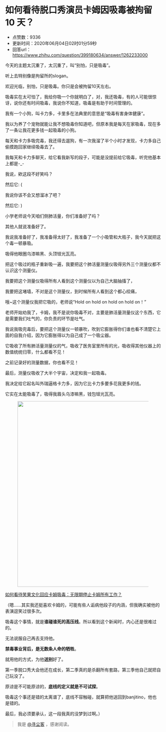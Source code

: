 # 如何看待脱口秀演员卡姆因吸毒被拘留 10 天？
- 点赞数：9336
- 更新时间：2020年06月04日02时01分59秒
- 回答url：https://www.zhihu.com/question/399180634/answer/1262233000
<body>
 <p data-pid="9nUPVgUE">今天的主题太沉重了，太沉重了，叫“别怕，只是吸毒”。</p>
 <p data-pid="ma_3Lstn">听上去特别像是拘留所的slogan。</p>
 <p data-pid="9xK9OBIP">欢迎光临，别怕，只是吸毒。你只是会被拘留10天左右。</p>
 <p data-pid="Jnx0q1-W">吸毒实在太可怕了，我给你吸一个你就明白了，对，我还吸毒，有的人可能很惊讶，说你还有时间吸毒，我说你不知道，吸毒是有助于时间管理的。</p>
 <p data-pid="hlTbmUmO">我有一个小狗，叫卡力多，卡里多在法典里的意思是“吸毒有害身体健康”。</p>
 <p data-pid="WC-WHQwh">我以为养了个宠物就能让我不想吸毒你知道吧，但原本我是每天在家吸毒，现在多了一条让我花更多钱一起吸毒的小狗。</p>
 <p data-pid="CK1SMQUo">每天和卡力多吸完毒，我还得去遛狗，有一次我溜了半个小时才发现，卡力多自己偷摸跑回家继续吸毒去了。</p>
 <p data-pid="KJJAafW8">我每天和卡力多聊天，给它看我新写的段子，可能是没提前给它吸毒，听完他基本上都是-_-</p>
 <p data-pid="KRSlruhB">我说，欸这段不好笑吗？</p>
 <p data-pid="29XvSYHk">然后它: (</p>
 <p data-pid="UTf20Nja">我说你该不会又想溜冰了吧？</p>
 <p data-pid="-UDasygF">然后它: )</p>
 <p data-pid="sW-Tkv8W">小学老师说今天咱们侧肺活量，你们准备好了吗？</p>
 <p data-pid="UatVLCYo">其他人就说准备好了。</p>
 <p data-pid="XR9Obbzn">我说我准备好了，我准备得太好了，我准备了一个小吸管和大瓶子，我今天就把这个毒一顿暴吸。</p>
 <p data-pid="HNVkHZGR">吸得他眼圈乌漆嘛黑、头顶锃光瓦亮。</p>
 <p data-pid="_UBWwgib">把这个吸过的瓶子重新吸一遍，我要把这个肺活量测量仪吸得另外三个测量仪都不认识这个测量仪。</p>
 <p data-pid="KL-IK4Q0">我要把这个测量仪吸得所有人看到这个测量仪以为自己大脑抽搐了，</p>
 <p data-pid="X2_X0ktg">我要把这堵墙，不对是这个测量仪，到时候所有人看到这个都心绞痛，</p>
 <p data-pid="ZPERNjfk">哦~这个测量仪我把它吸的，老师说“Hold on hold on hold on hold on！”</p>
 <p data-pid="pNYjlep4">老师开始劝我了，卡姆，我不是说你吸毒不对，主要是肺活量测量仪这个东西，它是需要我们吐气的，你负责的环节是吐气。</p>
 <p data-pid="ENrBiIW_">我说我吸完毒后，要把这个测量仪一顿暴吹，吹到它膨胀得你们谁也看不清楚它上面的自我介绍，因为它膨胀得以为自己成了一个吸尘器。</p>
 <p data-pid="c4wa9d6A">它吸收了所有肺活量测量仪的气，吸收了医务室里所有的光，吸收得其他仪器上的数值统统归零，什么都看不见！</p>
 <p data-pid="ZpS3914s">之前记录好的测量数据，你也看不见！</p>
 <p data-pid="gkHXpkH0">最后，测量仪吸收了大半个宇宙，决定和我一起吸毒。</p>
 <p data-pid="KsKIdk6B">我决定给它起名叫外瑞逼格卡力多，因为它比卡力多要多花我更多的钱。</p>
 <p data-pid="GOrz6qlJ">它实在太能吸毒了，吸得我眉头乌漆嘛黑，钱包锃光瓦亮。</p>
 <figure data-size="normal">
  <img src="https://picx.zhimg.com/50/v2-3393c389a0698aef1440318e13af5d5d_720w.jpg?source=1940ef5c" data-rawwidth="601" data-rawheight="471" data-size="normal" data-caption="" data-original-token="v2-bbd55d7e083d1940d207c789a81905e8" data-default-watermark-src="https://picx.zhimg.com/50/v2-2dc378fe0d79cd47a36be3b8a25d5b3d_720w.jpg?source=1940ef5c" class="origin_image zh-lightbox-thumb" width="601" data-original="https://pic1.zhimg.com/v2-3393c389a0698aef1440318e13af5d5d_r.jpg?source=1940ef5c">
 </figure><a data-draft-node="block" data-draft-type="link-card" href="https://www.zhihu.com/question/399189573/answer/1262707924" class="internal">如何看待笑果文化回应卡姆吸毒：无限期停止卡姆所有工作？</a>
 <p data-pid="3iLD861Q">（嗯……其实我还挺喜欢卡姆的，可能有些人诟病他段子的内涵，但我确实被他的表演逗笑过很多次。</p>
 <p data-pid="Tl8JKYLe">吸毒这个事情，就是<b>谁碰谁死的高压线</b>。所以看到这个新闻时，内心还是很难过的。</p>
 <p data-pid="ohftB0oT">无法说服自己再去支持他。</p>
 <p data-pid="6G2QFk9W"><b>禁毒事业背后，是无数条人命的牺牲</b>。</p>
 <p data-pid="pMMO2k4U">就用他的方式，为他<b>送别</b>好了。</p>
 <p data-pid="Kx_23yNR">第一季脱口秀大会他还在成长，第二季真的是杀翻所有套路，第三季他自己就把自己玩没了。</p>
 <p data-pid="gHvcuvRO">原谅是不可能原谅的，<b>底线的定义就是不可试探</b>。</p>
 <p data-pid="T5-RG2M0">吸毒这个事还是错的太离谱了，底线不容触碰，就算把他送回到banjitino，他也是错的。</p>
 <p data-pid="BG_t6bxc">最后，我必须要承认，这一段我真的没梦到过啊。）</p>
 <blockquote data-pid="RYl25hW9">
  我是 <a class="member_mention" href="https://www.zhihu.com/people/4408a8ce699035c5d84aee8763c7d6b2" data-hash="4408a8ce699035c5d84aee8763c7d6b2" data-hovercard="p$b$4408a8ce699035c5d84aee8763c7d6b2">@寻尘客</a> ，感谢阅读。
 </blockquote>
</body>